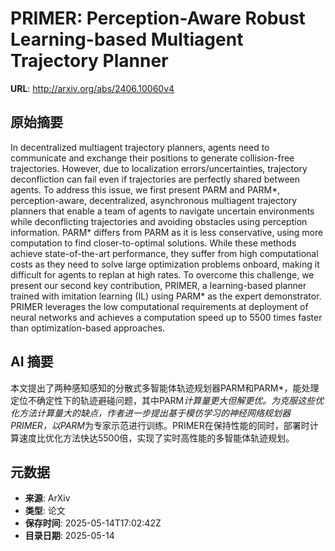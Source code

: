 # PRIMER: Perception-Aware Robust Learning-based Multiagent Trajectory Planner

**URL**: http://arxiv.org/abs/2406.10060v4

## 原始摘要

In decentralized multiagent trajectory planners, agents need to communicate
and exchange their positions to generate collision-free trajectories. However,
due to localization errors/uncertainties, trajectory deconfliction can fail
even if trajectories are perfectly shared between agents. To address this
issue, we first present PARM and PARM*, perception-aware, decentralized,
asynchronous multiagent trajectory planners that enable a team of agents to
navigate uncertain environments while deconflicting trajectories and avoiding
obstacles using perception information. PARM* differs from PARM as it is less
conservative, using more computation to find closer-to-optimal solutions. While
these methods achieve state-of-the-art performance, they suffer from high
computational costs as they need to solve large optimization problems onboard,
making it difficult for agents to replan at high rates. To overcome this
challenge, we present our second key contribution, PRIMER, a learning-based
planner trained with imitation learning (IL) using PARM* as the expert
demonstrator. PRIMER leverages the low computational requirements at deployment
of neural networks and achieves a computation speed up to 5500 times faster
than optimization-based approaches.


## AI 摘要

本文提出了两种感知感知的分散式多智能体轨迹规划器PARM和PARM*，能处理定位不确定性下的轨迹避碰问题，其中PARM*计算量更大但解更优。为克服这些优化方法计算量大的缺点，作者进一步提出基于模仿学习的神经网络规划器PRIMER，以PARM*为专家示范进行训练。PRIMER在保持性能的同时，部署时计算速度比优化方法快达5500倍，实现了实时高性能的多智能体轨迹规划。

## 元数据

- **来源**: ArXiv
- **类型**: 论文
- **保存时间**: 2025-05-14T17:02:42Z
- **目录日期**: 2025-05-14
